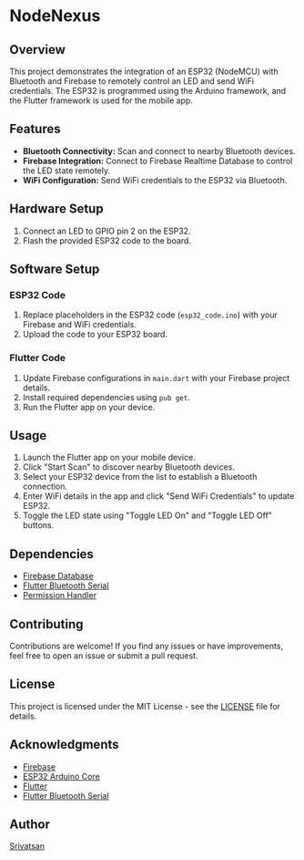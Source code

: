 # NodeNexus

## Overview

This project demonstrates the integration of an ESP32 (NodeMCU) with Bluetooth and Firebase to remotely control an LED and send WiFi credentials. The ESP32 is programmed using the Arduino framework, and the Flutter framework is used for the mobile app.

## Features

- **Bluetooth Connectivity:** Scan and connect to nearby Bluetooth devices.
- **Firebase Integration:** Connect to Firebase Realtime Database to control the LED state remotely.
- **WiFi Configuration:** Send WiFi credentials to the ESP32 via Bluetooth.

## Hardware Setup

1. Connect an LED to GPIO pin 2 on the ESP32.
2. Flash the provided ESP32 code to the board.

## Software Setup

### ESP32 Code

1. Replace placeholders in the ESP32 code (`esp32_code.ino`) with your Firebase and WiFi credentials.
2. Upload the code to your ESP32 board.

### Flutter Code

1. Update Firebase configurations in `main.dart` with your Firebase project details.
2. Install required dependencies using `pub get`.
3. Run the Flutter app on your device.

## Usage

1. Launch the Flutter app on your mobile device.
2. Click "Start Scan" to discover nearby Bluetooth devices.
3. Select your ESP32 device from the list to establish a Bluetooth connection.
4. Enter WiFi details in the app and click "Send WiFi Credentials" to update ESP32.
5. Toggle the LED state using "Toggle LED On" and "Toggle LED Off" buttons.

## Dependencies

- [Firebase Database](https://pub.dev/packages/firebase_database)
- [Flutter Bluetooth Serial](https://pub.dev/packages/flutter_bluetooth_seria_changed)
- [Permission Handler](https://pub.dev/packages/permission_handler)

## Contributing

Contributions are welcome! If you find any issues or have improvements, feel free to open an issue or submit a pull request.

## License

This project is licensed under the MIT License - see the [LICENSE](LICENSE) file for details.

## Acknowledgments

- [Firebase](https://firebase.google.com/)
- [ESP32 Arduino Core](https://github.com/espressif/arduino-esp32)
- [Flutter](https://flutter.dev/)
- [Flutter Bluetooth Serial](https://github.com/edufolly/flutter_bluetooth_serial)

## Author

[Srivatsan](https://github.com/Srivatsanb123)</s> </s> </s> </s> </s>
